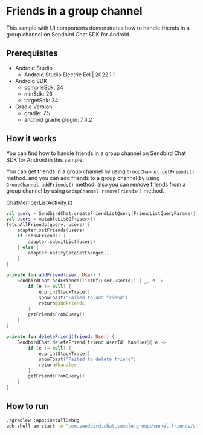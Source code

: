 # Friends in a group channel

This sample with UI components demonstrates how to handle friends in a group channel on Sendbird Chat SDK for Android.

## Prerequisites
+ Android Studio
  + Android Studio Electric Eel | 2022.1.1
+ Android SDK
    + compileSdk: 34
    + minSdk: 26
    + targetSdk: 34
+ Gradle Version
    + gradle: 7.5
    + android gradle plugin: 7.4.2

## How it works
You can find how to handle friends in a group channel on Sendbird Chat SDK for Android in this sample.

You can get friends in a group channel by using `GroupChannel.getFriends()` method.
and you can add friends to a group channel by using `GroupChannel.addFriends()` method.
also you can remove friends from a group channel by using `GroupChannel.removeFriends()` method.

ChatMemberListActivity.kt
``` kotlin
val query = SendbirdChat.createFriendListQuery(FriendListQueryParams())
val users = mutableListOf<User>()
fetchAllFriends(query, users) {
    adapter.setFriends(users)
    if (showFriends) {
        adapter.submitList(users)
    } else {
        adapter.notifyDataSetChanged()
    }
}

private fun addFriend(user: User) {
    SendbirdChat.addFriends(listOf(user.userId)) { _, e ->
        if (e != null) {
            e.printStackTrace()
            showToast("Failed to add friend")
            return@addFriends
        }
        getFriendsFromQuery()
    }
}

private fun deleteFriend(friend: User) {
    SendbirdChat.deleteFriend(friend.userId) handler@{ e ->
        if (e != null) {
            e.printStackTrace()
            showToast("Failed to delete friend")
            return@handler
        }
        getFriendsFromQuery()
    }
}
```

## How to run
``` bash
./gradlew :app:installDebug
adb shell am start -n "com.sendbird.chat.sample.groupchannel.friends/com.sendbird.chat.sample.groupchannel.friends.base.SplashActivity" -a android.intent.action.MAIN -c android.intent.category.LAUNCHER
```
